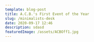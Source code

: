 ```yaml
---
template: blog-post
title: A.C.B.'s First Event of the Year
slug: /minimalists-desk
date: 2020-09-17 12:46
description: sdasd
featuredImage: /assets/ACBOff1.jpg
---
```

